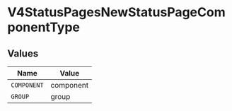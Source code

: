 # V4StatusPagesNewStatusPageComponentType


## Values

| Name        | Value       |
| ----------- | ----------- |
| `COMPONENT` | component   |
| `GROUP`     | group       |